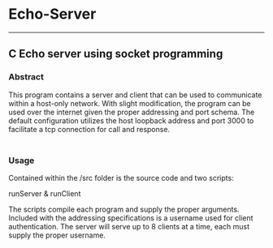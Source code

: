 # Echo-Server
--------------------------------------
C Echo server using socket programming
--------------------------------------

<h3>Abstract<br></h3>
This program contains a server and client that can be used to communicate within a host-only 
network. With slight modification, the program can be used over the internet given the proper addressing
and port schema. The default configuration utilizes the host loopback address and port 3000 to facilitate
a tcp connection for call and response.


<h3><br>Usage<br></h3>
Contained within the /src folder is the source code and two scripts: 

runServer & runClient

The scripts compile each program and supply the proper arguments. Included with the addressing
specifications is a username used for client authentication. The server will serve up to 8 clients 
at a time, each must supply the proper username. 

